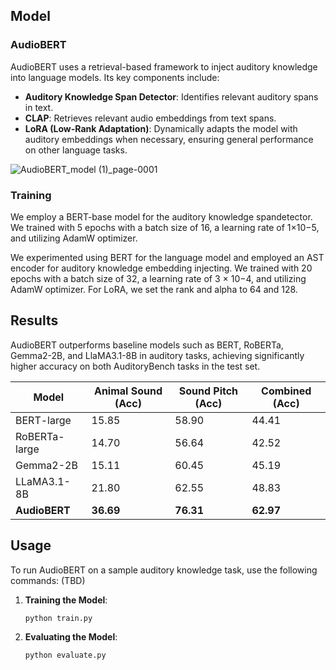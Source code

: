 ## Model
### AudioBERT
AudioBERT uses a retrieval-based framework to inject auditory knowledge into language models. Its key components include:
- **Auditory Knowledge Span Detector**: Identifies relevant auditory spans in text.
- **CLAP**: Retrieves relevant audio embeddings from text spans.
- **LoRA (Low-Rank Adaptation)**: Dynamically adapts the model with auditory embeddings when necessary, ensuring general performance on other language tasks.

![AudioBERT_model (1)_page-0001](https://github.com/user-attachments/assets/e026332d-faf5-4261-bbfe-6062d8c7de0a)


### Training
We employ a BERT-base model for the auditory knowledge spandetector. We trained with 5 epochs with a batch size of 16, a learning rate of 1×10−5, and utilizing AdamW optimizer.

We experimented using BERT for the language model and employed an AST encoder for auditory knowledge embedding injecting. We trained with 20 epochs with a batch size of 32, a learning rate of 3 × 10−4, and utilizing AdamW optimizer. For LoRA, we set the rank and alpha to 64 and 128.

## Results
AudioBERT outperforms baseline models such as BERT, RoBERTa, Gemma2-2B, and LlaMA3.1-8B in auditory tasks, achieving significantly higher accuracy on both AuditoryBench tasks in the test set.

| Model           | Animal Sound (Acc) | Sound Pitch (Acc) | Combined (Acc) |
|-----------------|--------------------|-------------------|----------------|
| BERT-large      | 15.85              | 58.90             | 44.41          |
| RoBERTa-large   | 14.70              | 56.64             | 42.52          |
| Gemma2-2B       | 15.11              | 60.45             | 45.19          |
| LLaMA3.1-8B     | 21.80              | 62.55             | 48.83          |
| **AudioBERT**   | **36.69**          | **76.31**         | **62.97**      |


## Usage
To run AudioBERT on a sample auditory knowledge task, use the following commands:
(TBD)

1. **Training the Model**:
    ```bash
    python train.py
    ```

2. **Evaluating the Model**:
    ```bash
    python evaluate.py
    ```